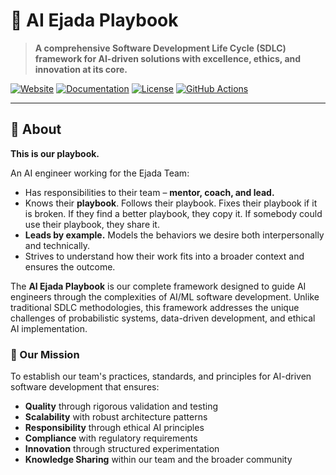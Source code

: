 # 🚀 AI Ejada Playbook

> **A comprehensive Software Development Life Cycle (SDLC) framework for AI-driven solutions with excellence, ethics, and innovation at its core.**

[![Website](https://img.shields.io/badge/website-live-brightgreen)](https://m-elsherbeny.github.io/AI-Ejada-Manifesto.github.io)
[![Documentation](https://img.shields.io/badge/docs-mkdocs-blue)](https://m-elsherbeny.github.io/AI-Ejada-Manifesto.github.io)
[![License](https://img.shields.io/badge/license-MIT-green)](LICENSE)
[![GitHub Actions](https://img.shields.io/github/actions/workflow/status/M-Elsherbeny/AI-Ejada-Manifesto.github.io/mkdocs.yml?branch=main)](https://github.com/M-Elsherbeny/AI-Ejada-Manifesto.github.io/actions)

---

## 🎯 About

**This is our playbook.** 

An AI engineer working for the Ejada Team:
* Has responsibilities to their team – **mentor, coach, and lead.**
* Knows their **playbook**. Follows their playbook. Fixes their playbook if it is broken. If they find a better playbook, they copy it. If somebody could use their playbook, they share it.
* **Leads by example.** Models the behaviors we desire both interpersonally and technically.
* Strives to understand how their work fits into a broader context and ensures the outcome.

The **AI Ejada Playbook** is our complete framework designed to guide AI engineers through the complexities of AI/ML software development. Unlike traditional SDLC methodologies, this framework addresses the unique challenges of probabilistic systems, data-driven development, and ethical AI implementation.

### 🌟 Our Mission

To establish our team's practices, standards, and principles for AI-driven software development that ensures:
- **Quality** through rigorous validation and testing
- **Scalability** with robust architecture patterns  
- **Responsibility** through ethical AI principles
- **Compliance** with regulatory requirements
- **Innovation** through structured experimentation
- **Knowledge Sharing** within our team and the broader community
